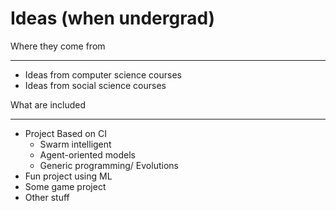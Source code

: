 Ideas (when undergrad)
=====

Where they come from 

---

* Ideas from computer science courses
* Ideas from social science courses

What are included

---

* Project Based on CI
  * Swarm intelligent              
  * Agent-oriented models
  * Generic programming/ Evolutions
* Fun project using ML
* Some game project
* Other stuff
